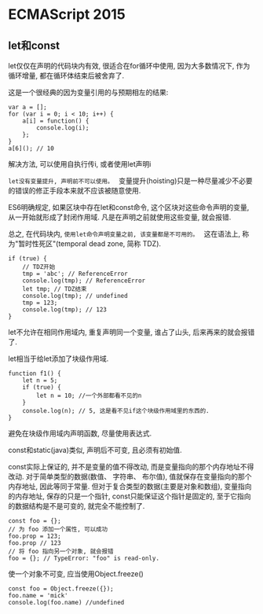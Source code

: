 # ECMAScript 2015

## let和const

let仅仅在声明的代码块内有效, 很适合在for循环中使用, 因为大多数情况下, 作为循环增量, 都在循环体结束后被舍弃了. 

这是一个很经典的因为变量引用的与预期相左的结果: 

    var a = [];
    for (var i = 0; i < 10; i++) {
        a[i] = function() {
            console.log(i);
        };
    }
    a[6](); // 10

解决方法, 可以使用自执行传i, 或者使用let声明i

 `let没有变量提升, 声明前不可以使用。 ` 变量提升(hoisting)只是一种尽量减少不必要的错误的修正手段本来就不应该被随意使用. 

ES6明确规定, 如果区块中存在let和const命令, 这个区块对这些命令声明的变量, 从一开始就形成了封闭作用域. 凡是在声明之前就使用这些变量, 就会报错. 

总之, 在代码块内, `使用let命令声明变量之前, 该变量都是不可用的。 ` 这在语法上, 称为"暂时性死区"(temporal dead zone, 简称 TDZ). 

    if (true) {
        // TDZ开始
        tmp = 'abc'; // ReferenceError
        console.log(tmp); // ReferenceError
        let tmp; // TDZ结束
        console.log(tmp); // undefined
        tmp = 123;
        console.log(tmp); // 123
    }

let不允许在相同作用域内, 重复声明同一个变量, 谁占了山头, 后来再来的就会报错了. 

let相当于给let添加了块级作用域. 

    function f1() {
        let n = 5;
        if (true) {
            let n = 10; //一个外部都看不见的n
        }
        console.log(n); // 5, 这是看不见if这个块级作用域里的东西的. 
    }

避免在块级作用域内声明函数, 尽量使用表达式. 

const和static(java)类似, 声明后不可变, 且必须有初始值. 

const实际上保证的, 并不是变量的值不得改动, 而是变量指向的那个内存地址不得改动. 对于简单类型的数据(数值、 字符串、 布尔值), 值就保存在变量指向的那个内存地址, 因此等同于常量. 但对于复合类型的数据(主要是对象和数组), 变量指向的内存地址, 保存的只是一个指针, const只能保证这个指针是固定的, 至于它指向的数据结构是不是可变的, 就完全不能控制了. 

    const foo = {};
    // 为 foo 添加一个属性, 可以成功
    foo.prop = 123;
    foo.prop // 123
    // 将 foo 指向另一个对象, 就会报错
    foo = {}; // TypeError: "foo" is read-only.

使一个对象不可变, 应当使用Object.freeze()

    const foo = Object.freeze({});
    foo.name = 'mick'
    console.log(foo.name) //undefined


